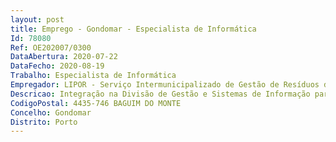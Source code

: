 ```yaml
--- 
layout: post
title: Emprego - Gondomar - Especialista de Informática
Id: 78080
Ref: OE202007/0300
DataAbertura: 2020-07-22
DataFecho: 2020-08-19
Trabalho: Especialista de Informática
Empregador: LIPOR - Serviço Intermunicipalizado de Gestão de Resíduos do Grande Porto
Descricao: Integração na Divisão de Gestão e Sistemas de Informação para Suporte técnico  Infraestrutura Apoio no Planeamento Estratégico dos Sistemas e Tecnologias de Informação Planeamento e Gestão Operacional da Arquitetura dos Sistemas Servidores e Sistemas de Comunicações Gestão de contratos necessários ao funcionamento dos Sistemas e Tecnologias de Informação.
CodigoPostal: 4435-746 BAGUIM DO MONTE
Concelho: Gondomar
Distrito: Porto
--- 
```


